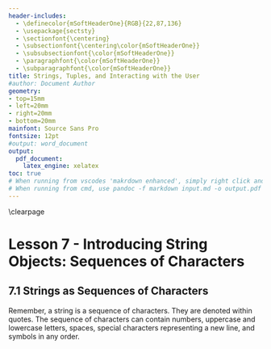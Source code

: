 ```yaml
---
header-includes:
  - \definecolor{mSoftHeaderOne}{RGB}{22,87,136}
  - \usepackage{sectsty}
  - \sectionfont{\centering}
  - \subsectionfont{\centering\color{mSoftHeaderOne}}
  - \subsubsectionfont{\color{mSoftHeaderOne}}
  - \paragraphfont{\color{mSoftHeaderOne}}
  - \subparagraphfont{\color{mSoftHeaderOne}}
title: Strings, Tuples, and Interacting with the User
#author: Document Author
geometry:
- top=15mm
- left=20mm
- right=20mm
- bottom=20mm
mainfont: Source Sans Pro
fontsize: 12pt
#output: word_document
output: 
  pdf_document:
    latex_engine: xelatex
toc: true
# When running from vscodes 'makrdown enhanced', simply right click and click on pandoc.
# When running from cmd, use pandoc -f markdown input.md -o output.pdf --pdf-engine xelatex
---
```

\clearpage

# Lesson 7 - Introducing String Objects: Sequences of Characters

## 7.1 Strings as Sequences of Characters

Remember, a string is a sequence of characters. They are denoted within quotes. The sequence of characters can contain numbers, uppercase and lowercase letters, spaces, special characters representing a new line, and symbols in any order.